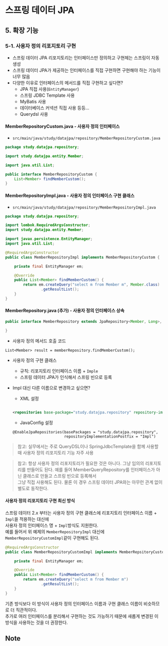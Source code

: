 # 스프링 데이터 JPA

## 5. 확장 기능

### 5-1. 사용자 정의 리포지토리 구현

* 스프링 데이터 JPA 리포지토리는 인터페이스만 정의하고 구현체는 스프링이 자동 생성
* 스프링 데이터 JPA가 제공하는 인터페이스를 직접 구현하면 구현해야 하는 기능이 너무 많음
* 다양한 이유로 인터페이스의 메서드를 직접 구현하고 싶다면?
    * JPA 직접 사용(`EntityManager`)
    * 스프링 JDBC Template 사용
    * MyBatis 사용
    * 데이터베이스 커넥션 직접 사용 등등...
    * Querydsl 사용

#### MemberRepositoryCustom.java - 사용자 정의 인터페이스

* `src/main/java/study/datajpa/repository/MemberRepositoryCustom.java`

```java
package study.datajpa.repository;

import study.datajpa.entity.Member;

import java.util.List;

public interface MemberRepositoryCustom {
    List<Member> findMemberCustom();
}

```

#### MemberRepositoryImpl.java - 사용자 정의 인터페이스 구현 클래스

* `src/main/java/study/datajpa/repository/MemberRepositoryImpl.java`

```java
package study.datajpa.repository;

import lombok.RequiredArgsConstructor;
import study.datajpa.entity.Member;

import javax.persistence.EntityManager;
import java.util.List;

@RequiredArgsConstructor
public class MemberRepositoryImpl implements MemberRepositoryCustom {

    private final EntityManager em;

    @Override
    public List<Member> findMemberCustom() {
        return em.createQuery("select m from Member m", Member.class)
                .getResultList();
    }
}

```

#### MemberRepository.java (추가) - 사용자 정의 인터페이스 상속

```java
public interface MemberRepository extends JpaRepository<Member, Long>, MemberRepositoryCustom {

}
```

* 사용자 정의 메서드 호출 코드

```
List<Member> result = memberRepository.findMemberCustom();
```

* 사용자 정의 구현 클래스
    * 규칙: 리포지토리 인터페이스 이름 + `Imple`
    * 스프링 데이터 JPA가 인식해서 스프링 빈으로 등록

* Impl 대신 다른 이름으로 변경하고 싶으면?
    * XML 설정

    ```xml
    
    <repositories base-package="study.datajpa.repository" repository-impl-postfix="Impl"/>
    ```

    * JavaConfig 설정

    ```
    @EnableJpaRepositories(basePackages = "study.datajpa.repository",
                           repositoryImplementationPostfix = "Impl")
    ```

> 참고: 실무에서는 주로 QueryDSL이나 SpringJdbcTemplate을 함께 사용할 때 사용자 정의 리포지토리 기능 자주 사용

> 참고: 항상 사용자 정의 리포지토리가 필요한 것은 아니다. 그냥 임의의 리포지토리를 만들어도 된다.
> 예를 들어 MemberQueryRepository를 인터페이스가 아닌 클래스로 만들고 스프링 빈으로 등록해서    
> 그냥 직접 사용해도 된다. 물론 이 경우 스프링 데이터 JPA와는 아무런 관계 없이 별도로 동작한다.

#### 사용자 정의 리포지토리 구현 최신 방식

스프링 데이터 2.x 부터는 사용자 정의 구현 클래스에 리포지토리 인터페이스 이름 + `Impl`을 적용하는 대신에    
사용자 정의 인터페이스 명 + `Impl`방식도 지원한다.    
예를 들어서 위 예제의 `MemberRepositoryImpl` 대신에 `MemberRepositoryCustomImpl`같이 구현해도 된다.

```java
@RequiredArgsConstructor
public class MemberRepositoryCustomImpl implements MemberRepsitoryCustom {

    private final EntityManager em;

    @Override
    public List<Member> findMemberCustom() {
        return em.createQuery("select m from Member m")
                .getResultList();
    }
}
```

기존 방식보다 이 방식이 사용자 정의 인터페이스 이름과 구현 클래스 이름이 비슷하므로 더 직관적이다.    
추가로 여러 인터페이스를 분리해서 구현하는 것도 가능하기 때문에 새롭게 변경된 이 방식을 사용하는 것을 더 권장한다.

## Note